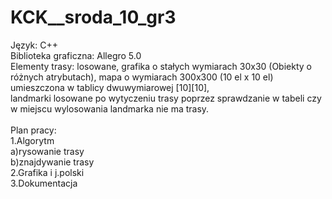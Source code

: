 KCK__sroda_10_gr3<br />
=================
Język: C++<br />
Biblioteka graficzna: Allegro 5.0<br />
Elementy trasy: losowane, grafika o stałych wymiarach 30x30 (Obiekty o różnych atrybutach), mapa o wymiarach 300x300 (10 el x 10 el) umieszczona w tablicy dwuwymiarowej [10][10],<br />
landmarki losowane po wytyczeniu trasy poprzez sprawdzanie w tabeli czy w miejscu wylosowania landmarka nie ma trasy.<br />
<br />
Plan pracy:<br />
1.Algorytm <br />
a)rysowanie trasy<br />
b)znajdywanie trasy<br />
2.Grafika i j.polski<br />
3.Dokumentacja<br />
